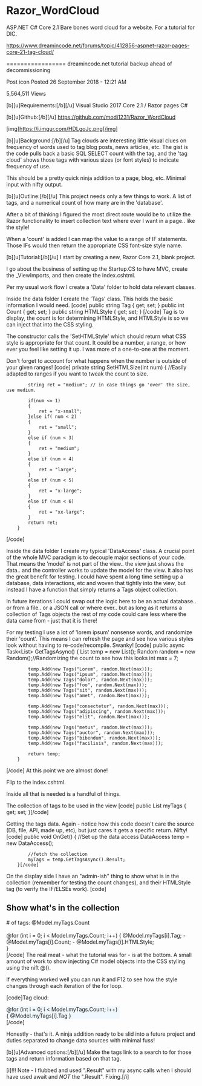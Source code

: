 # Razor_WordCloud
ASP.NET C# Core 2.1 Bare bones word cloud for a website.
For a tutorial for DIC.

https://www.dreamincode.net/forums/topic/412856-aspnet-razor-pages-core-21-tag-cloud/



=================
dreamincode.net tutorial backup ahead of decommissioning

 Post icon  Posted 26 September 2018 - 12:21 AM 

5,564,511 Views

[b][u]Requirements:[/b][/u]
Visual Studio 2017
Core 2.1 / Razor pages
C#

[b][u]Github:[/b][/u]
https://github.com/modi1231/Razor_WordCloud

[img]https://i.imgur.com/HDLgoJc.png[/img]


[b][u]Background:[/b][/u]
Tag clouds are interesting little visual clues on frequency of words used to tag blog posts, news articles, etc.  The gist is the code pulls back a basic SQL SELECT count with the tag, and the 'tag cloud' shows those tags with various sizes (or font styles) to indicate frequency of use.

This should be a pretty quick ninja addition to a page, blog, etc.  Minimal input with nifty output.

[b][u]Outline:[/b][/u]
This project needs only a few things to work.  A list of tags, and a numerical count of how many are in the 'database'.  

After a bit of thinking I figured the most direct route would be to utilize the Razor functionality to insert collection text where ever I want in a page.. like the style!  

When a 'count' is added I can map the value to a range of IF statements.  Those IFs would then return the appropriate CSS font-size style name.

[b][u]Tutorial:[/b][/u]
I start by creating a new, Razor Core 2.1, blank project.  

I go about the business of setting up the Startup.CS  to have MVC, create the _ViewImports, and then create the index.cshtml.

Per my usual work flow I create a 'Data' folder to hold data relevant classes.

Inside the data folder I create the 'Tags' class.  This holds the basic information I would need.
[code]
        public string Tag { get; set; }
        public int Count { get; set; }
        public string HTMLStyle { get; set; }
[/code]
Tag is to display, the count is for determining HTMLStyle, and HTMLStyle is so we can inject that into the CSS styling.

The constructor calls the 'SetHTMLStyle' which should return what CSS style is appropriate for that count.  It could be a number, a range, or how ever you feel like setting it up.  I was more of a one-to-one at the moment.

Don't forget to account for what happens when the number is outside of your given ranges!
[code]
  private string SetHTMLSize(int num)
        {
            //Easily adapted to ranges if you want to tweak the count to size.

            string ret = "medium"; // in case things go 'over' the size, use medium.

            if(num <= 1)
            {
                ret = "x-small";
            }else if( num < 2)
            {
                ret = "small";
            }
            else if (num < 3)
            {
                ret = "medium";
            }
            else if (num < 4)
            {
                ret = "large";
            }
            else if (num < 5)
            {
                ret = "x-large";
            }
            else if (num < 6)
            {
                ret = "xx-large";
            }
            return ret;
        }
[/code]

Inside the data folder I create my typical 'DataAccess' class.  A crucial point of the whole MVC paradigm is to decouple major sections of your code.  That means the 'model' is not part of the view.. the view just shows the data.. and the controller works to update the model for the view.  It also has the great benefit for testing.  I could have spent a long time setting up a database, data interactions, etc and woven that tightly into the view, but instead I have a function that simply returns a Tags object collection.  

In future iterations I could swap out the logic here to be an actual database.. or from a file.. or a JSON call or where ever.. but as long as it returns a collection of Tags objects the rest of my code could care less where the data came from - just that it is there!  

For my testing I use a lot of 'lorem ipsum' nonsense words, and randomize their 'count'.  This means I can refresh the page and see how various styles look without having to re-code/recompile.  Swanky!
[code]
        public async Task<List<Tags>> GetTagsAsync()
        {
            List<Tags> temp = new List<Tags>();
            Random random = new Random();//Randomizing the count to see how this looks
            int max = 7;

            temp.Add(new Tags("Lorem", random.Next(max)));
            temp.Add(new Tags("ipsum", random.Next(max)));
            temp.Add(new Tags("dolor", random.Next(max)));
            temp.Add(new Tags("foo", random.Next(max)));
            temp.Add(new Tags("sit", random.Next(max)));
            temp.Add(new Tags("amet", random.Next(max)));

            temp.Add(new Tags("consectetur", random.Next(max)));
            temp.Add(new Tags("adipiscing", random.Next(max)));
            temp.Add(new Tags("elit", random.Next(max)));

            temp.Add(new Tags("metus", random.Next(max)));
            temp.Add(new Tags("auctor", random.Next(max)));
            temp.Add(new Tags("bibendum", random.Next(max)));
            temp.Add(new Tags("facilisis", random.Next(max)));
              
            return temp;
        }
[/code]
At this point we are almost done!

Flip to the index.cshtml.

Inside all that is needed is a handful of things.  

The collection of tags to be used in the view
[code]        public List<Tags> myTags { get; set; }[/code]

Getting the tags data.  Again - notice how this code doesn't care the source (DB, file, API, made up, etc), but just cares it gets a specific return.  Nifty!
[code]
        public void OnGet()
        {
            //Set up the data access
            DataAccess temp = new DataAccess();

            //fetch the collection
            myTags = temp.GetTagsAsync().Result;
        }[/code]

On the display side I have an "admin-ish" thing to show what is in the collection (remember for testing the count changes), and their HTMLStyle tag (to verify the IF/ELSEs work).
[code]
<div>
    <h2>Show what's in the collection</h2>
    # of tags: @Model.myTags.Count
    <br /><br />
    @for (int i = 0; i < Model.myTags.Count; i++)
    {
        @Model.myTags[i].Tag;
        <span> - </span>
        @Model.myTags[i].Count;
        <span> - </span>
        @Model.myTags[i].HTMLStyle;
        <br />
    }
</div>
[/code]
The real meat - what the tutorial was for - is at the bottom.  A small amount of work to show injecting C# model objects into the CSS styling using the nift @().

If everything worked well you can run it and F12 to see how the style changes through each iteration of the for loop.  

[code]Tag cloud:<br />
<div style="width: 300px;justify-content: center;background-color:aliceblue;">
    @for (int i = 0; i < Model.myTags.Count; i++)
    {
        <span style="font-size:@(Model.myTags[i].HTMLStyle);">@Model.myTags[i].Tag</span>
    }
</div>[/code]

Honestly - that's it.  A ninja addition ready to be slid into a future project and duties separated to change data sources with minimal fuss!

[b][u]Advanced options:[/b][/u]
Make the tags link to a search to for those tags and return information based on that tag.



[i]!!! Note - I flubbed and used ".Result" with my async calls when I should have used await and _NOT_ the ".Result".  Fixing.[/i]

